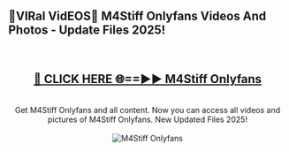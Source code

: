 <h2>🔴VIRal VidEOS🔴 M4Stiff Onlyfans Videos And Photos - Update Files 2025!</h2>
<br>
<div align="center">
<h2><a href="https://virallinks.top/odZfE0" rel="nofollow">🔴 CLICK HERE 🌐==►► M4Stiff Onlyfans</a></h2>
<br>
Get M4Stiff Onlyfans and all content. Now you can access all videos and pictures of M4Stiff Onlyfans. New Updated Files 2025!
<br>
<br>
<a href="https://virallinks.top/odZfE0" rel="nofollow" data-target="animated-image.originalLink"><img src="https://i.imgur.com/dJHk4Zq.gif)" alt="M4Stiff Onlyfans" style="max-width: 100%; display: inline-block;" data-target="animated-image.originalImage"></a>
</div>
<br>
